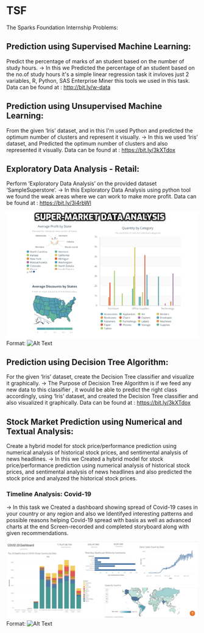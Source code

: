 # TSF
The Sparks Foundation Internship Problems:

## Prediction using Supervised Machine Learning: 
Predict the percentage of marks of an student based on the number of
study hours.
-> In this we Predicted the percentage of an student based on the no.of study hours it's a simple linear regression task it invloves just 2 variables, R, Python, SAS Enterprise Miner this tools we used in this task. 
Data can be found at : http://bit.ly/w-data

## Prediction using Unsupervised Machine Learning: 
From the given ‘Iris’ dataset, and in this I'm used Python and predicted the optimum number of clusters and
represent it visually.
-> In this we used ‘Iris’ dataset, and Predicted the optimum number of clusters and also
represented it visually.
Data can be found at : https://bit.ly/3kXTdox

## Exploratory Data Analysis - Retail:
Perform ‘Exploratory Data Analysis’ on the provided dataset ‘SampleSuperstore’.
-> In this Exploratory Data Analysis using python tool we found the weak areas where we can work to make more profit. 
Data can be found at : https://bit.ly/3i4rbWl

![Flow Chart](Super_Market_Dashboard.png)
Format: ![Alt Text](url)

## Prediction using Decision Tree Algorithm: 
For the given ‘Iris’ dataset, create the Decision Tree classifier and visualize it
graphically.
-> The Purpose of Decision Tree Algorithm is if we feed any new data to this classifier , it would be able to predict the right class  accordingly, using  ‘Iris’ dataset, and created the Decision Tree classifier and also
visualized it graphically.
Data can be found at : https://bit.ly/3kXTdox

## Stock Market Prediction using Numerical and Textual Analysis:
Create a hybrid model for stock price/performance prediction using numerical analysis of historical stock prices, and sentimental analysis of news headlines.
-> In this we Created a hybrid model for stock price/performance prediction using numerical analysis of historical stock prices, and sentimental analysis of news headlines and also predicted the stock price and analyzed the historical stock prices.

### Timeline Analysis: Covid-19
-> In this task we Created a dashboard showing spread of Covid-19 cases in your country or any
region and also we Identifyed interesting patterns and possible reasons  helping Covid-19 spread with basis as well as advanced charts at the end Screen-recorded and completed storyboard along with given recommendations.

![Flow Chart](Covid_19_Dashboard.png)
Format: ![Alt Text](url)
